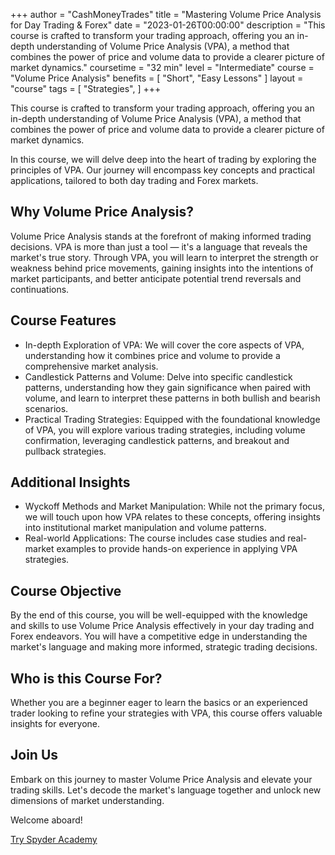 +++
author = "CashMoneyTrades"
title = "Mastering Volume Price Analysis for Day Trading & Forex"
date = "2023-01-26T00:00:00"
description = "This course is crafted to transform your trading approach, offering you an in-depth understanding of Volume Price Analysis (VPA), a method that combines the power of price and volume data to provide a clearer picture of market dynamics."
coursetime = "32 min"
level = "Intermediate"
course = "Volume Price Analysis"
benefits = [
    "Short",
    "Easy Lessons"
]
layout = "course"
tags = [
    "Strategies",
]
+++

This course is crafted to transform your trading approach, offering you an in-depth understanding of Volume Price Analysis (VPA), a method that combines the power of price and volume data to provide a clearer picture of market dynamics.

In this course, we will delve deep into the heart of trading by exploring the principles of VPA. Our journey will encompass key concepts and practical applications, tailored to both day trading and Forex markets.

## Why Volume Price Analysis?

Volume Price Analysis stands at the forefront of making informed trading decisions. VPA is more than just a tool — it's a language that reveals the market's true story. Through VPA, you will learn to interpret the strength or weakness behind price movements, gaining insights into the intentions of market participants, and better anticipate potential trend reversals and continuations.

## Course Features

- In-depth Exploration of VPA: We will cover the core aspects of VPA, understanding how it combines price and volume to provide a comprehensive market analysis.
- Candlestick Patterns and Volume: Delve into specific candlestick patterns, understanding how they gain significance when paired with volume, and learn to interpret these patterns in both bullish and bearish scenarios.
- Practical Trading Strategies: Equipped with the foundational knowledge of VPA, you will explore various trading strategies, including volume confirmation, leveraging candlestick patterns, and breakout and pullback strategies.

## Additional Insights

- Wyckoff Methods and Market Manipulation: While not the primary focus, we will touch upon how VPA relates to these concepts, offering insights into institutional market manipulation and volume patterns.
- Real-world Applications: The course includes case studies and real-market examples to provide hands-on experience in applying VPA strategies.

## Course Objective

By the end of this course, you will be well-equipped with the knowledge and skills to use Volume Price Analysis effectively in your day trading and Forex endeavors. You will have a competitive edge in understanding the market's language and making more informed, strategic trading decisions.

## Who is this Course For?

Whether you are a beginner eager to learn the basics or an experienced trader looking to refine your strategies with VPA, this course offers valuable insights for everyone.

## Join Us

Embark on this journey to master Volume Price Analysis and elevate your trading skills. Let's decode the market's language together and unlock new dimensions of market understanding. 

Welcome aboard!

<a class="btn btn-lg btn-block btn-primary" style="border-radius: 0.5em"  href="https://whop.com/checkout/plan_bCMjkbQ9TJsN2?d2c=true" >Try Spyder Academy</a>

